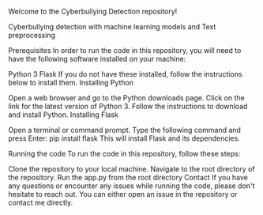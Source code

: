 Welcome to the Cyberbullying Detection repository!

Cyberbullying detection with machine learning models and Text preprocessing

Prerequisites In order to run the code in this repository, you will need to have the following software installed on your machine:

Python 3
Flask If you do not have these installed, follow the instructions below to install them.
Installing Python

Open a web browser and go to the Python downloads page.
Click on the link for the latest version of Python 3.
Follow the instructions to download and install Python.
Installing Flask

Open a terminal or command prompt.
Type the following command and press Enter: pip install flask
This will install Flask and its dependencies.

Running the code To run the code in this repository, follow these steps:

Clone the repository to your local machine.
Navigate to the root directory of the repository.
Run the app.py from the root directory
Contact If you have any questions or encounter any issues while running the code, please don't hesitate to reach out. You can either open an issue in the repository or contact me directly.
